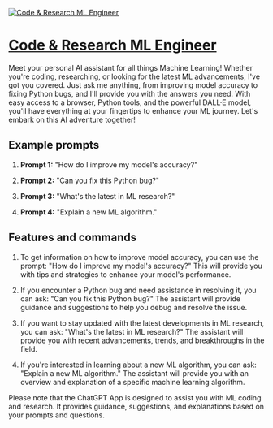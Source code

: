 [![Code & Research ML Engineer](https://files.oaiusercontent.com/file-KxZfkEIPuyXfBt2si1mOIwuY?se=2123-10-17T00%3A11%3A55Z&sp=r&sv=2021-08-06&sr=b&rscc=max-age%3D31536000%2C%20immutable&rscd=attachment%3B%20filename%3Dca346140-3100-41f4-bd4d-6f042b129075.png&sig=qTW3fQWlJaCZ0oaEThlZz9lo2rjf72pvCVjj8kI/foQ%3D)](https://chat.openai.com/g/g-18FYDT9Jk-code-research-ml-engineer)

# [Code & Research ML Engineer](https://chat.openai.com/g/g-18FYDT9Jk-code-research-ml-engineer)

Meet your personal AI assistant for all things Machine Learning! Whether you're coding, researching, or looking for the latest ML advancements, I've got you covered. Just ask me anything, from improving model accuracy to fixing Python bugs, and I'll provide you with the answers you need. With easy access to a browser, Python tools, and the powerful DALL·E model, you'll have everything at your fingertips to enhance your ML journey. Let's embark on this AI adventure together!

## Example prompts

1. **Prompt 1:** "How do I improve my model's accuracy?"

2. **Prompt 2:** "Can you fix this Python bug?"

3. **Prompt 3:** "What's the latest in ML research?"

4. **Prompt 4:** "Explain a new ML algorithm."


## Features and commands

1. To get information on how to improve model accuracy, you can use the prompt: "How do I improve my model's accuracy?" This will provide you with tips and strategies to enhance your model's performance.

2. If you encounter a Python bug and need assistance in resolving it, you can ask: "Can you fix this Python bug?" The assistant will provide guidance and suggestions to help you debug and resolve the issue.

3. If you want to stay updated with the latest developments in ML research, you can ask: "What's the latest in ML research?" The assistant will provide you with recent advancements, trends, and breakthroughs in the field.

4. If you're interested in learning about a new ML algorithm, you can ask: "Explain a new ML algorithm." The assistant will provide you with an overview and explanation of a specific machine learning algorithm.

Please note that the ChatGPT App is designed to assist you with ML coding and research. It provides guidance, suggestions, and explanations based on your prompts and questions.